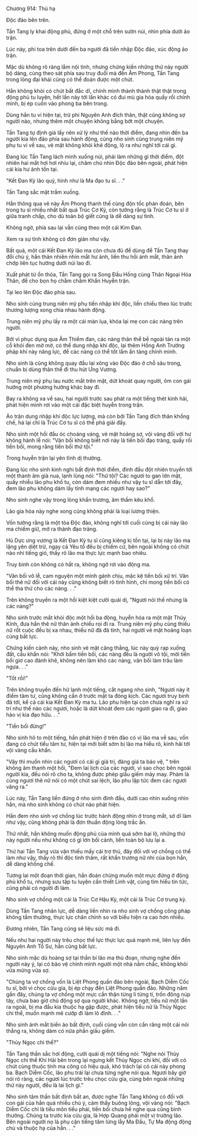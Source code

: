 




Chương 914: Thủ hạ


Độc đảo bên trên.

Tần Tang ly khai động phủ, đứng ở một chỗ trên sườn núi, nhìn phía dưới ảo trận.

Lúc này, phi toa trên dưới đến ba người đã tiến nhập Độc đảo, xúc động ảo trận.

Mặc dù không rõ ràng lắm nội tình, nhưng chứng kiến những thứ này người bộ dáng, cùng theo sát phía sau truy đuổi mà đến Âm Phong, Tần Tang trong lòng đại khái cũng có thể đoán được một chút.

Hắn không khỏi có chút bất đắc dĩ, chính mình thành thành thật thật trong động phủ tu luyện, hết lần này tới lần khác có đui mù gia hỏa quấy rối chính mình, bị ép cuốn vào phong ba bên trong.

Dùng hắn tu vi hiện tại, trừ phi Nguyên Anh đích thân, thật cũng không sợ người nào, nhưng thêm một chuyện không bằng bớt một chuyện.

Tần Tang tự định giá lấy nên xử lý như thế nào thời điểm, đang nhìn đến ba người kia lên đảo phía sau hành động, cùng nho sinh cùng trung niên mỹ phụ tu vi về sau, vẻ mặt không khỏi khẽ động, lộ ra như nghĩ tới cái gì.

Đang lúc Tần Tang lách mình xuống núi, phải làm những gì thời điểm, đột nhiên hai mắt hơi hơi nhíu lại, chăm chú nhìn Độc đảo bên ngoài, phát hiện cái kia hư ảnh tồn tại.

"Kết Đan Kỳ lão quỷ, hình như là Ma đạo tu sĩ. . ."

Tần Tang sắc mặt trầm xuống.

Hắn thông qua vẻ này Âm Phong thanh thế cùng độn tốc phán đoán, bên trong tu sĩ nhiều nhất bất quá Trúc Cơ Kỳ, còn tưởng rằng là Trúc Cơ tu sĩ ở giữa tranh chấp, cho dù toàn bộ giết cũng là dễ dàng sự tình.

Không ngờ, phía sau lại vẫn cùng theo một cái Kim Đan.

Xem ra sự tình không có đơn giản như vậy.

Bất quá, một cái Kết Đan Kỳ lão ma còn chưa đủ để dùng để Tần Tang thay đổi chủ ý, hắn thản nhiên nhìn mắt hư ảnh, liền thu hồi ánh mắt, thân ảnh chớp liên tục hướng dưới núi lao đi.

Xuất phát từ ổn thỏa, Tần Tang gọi ra Song Đầu Hống cùng Thân Ngoại Hóa Thân, để cho bọn họ chằm chằm Khẩn Huyễn trận.

Tại leo lên Độc đảo phía sau.

Nho sinh cùng trung niên mỹ phụ tiến nhập khí độc, liền chiếu theo lúc trước thương lượng xong chia nhau hành động.

Trung niên mỹ phụ lấy ra một cái màn lụa, khóa lại mẹ con các nàng trên người.

Bởi vì phục dụng qua Âm Thiềm đan, các nàng thân thể bề ngoài tản ra một cỗ khói đen mờ mờ, có thể dung nhập khí độc, lại thêm Hồng Anh Trướng pháp khí này năng lực, để các nàng có thể tốt lắm ẩn tàng chính mình.

Nho sinh là cũng không quay đầu lại xông vào Độc đảo ở chỗ sâu trong, chuẩn bị dùng thân thể đi thu hút Ưng Vương.

Trung niên mỹ phụ lau nước mắt trên mặt, dứt khoát quay người, ôm con gái hướng một phương hướng khác bay đi.

Bay ra không xa về sau, hai người trước sau phát ra một tiếng thét kinh hãi, phát hiện mình rơi vào một cái đặc biệt huyễn trong trận.

Ảo trận dung nhập khí độc lực lượng, mà còn bởi Tần Tang đích thân khống chế, há lại chỉ là Trúc Cơ tu sĩ có thể phá giải đấy.

Nho sinh một hồi đầu óc choáng váng, vẻ mặt hoảng sợ, vội vàng đối với hư không hành lễ nói: "Vãn bối không biết nơi này là tiền bối đạo tràng, quấy rối tiền bối, mong rằng tiền bối thứ tội."

Trong huyễn trận lại yên tĩnh dị thường.

Đang lúc nho sinh kinh nghi bất định thời điểm, đỉnh đầu đột nhiên truyền tới một thanh âm già nua, lạnh lùng nói: "Thứ tội? Các ngươi to gan lớn mật, quấy nhiễu lão phu khổ tu, còn dám đem nhiều như vậy tu sĩ dẫn tới đây, đem lão phu không dám lấy tính mạng các ngươi hay sao?"

Nho sinh nghe vậy trong lòng khẩn trương, âm thầm kêu khổ.

Lão gia hỏa này nghe xong cũng không phải là loại lương thiện.

Vốn tưởng rằng là một tòa Độc đảo, không nghĩ tới cuối cùng bị cái này lão ma chiếm giữ, mở ra thành đạo tràng.

Hủ Dực ưng vương là Kết Đan Kỳ tu sĩ cũng kiêng kị tồn tại, lại bị này lão ma lặng yên diệt trừ, ngay cả Yêu tổ đều bị chiếm cứ, bên ngoài không có chút nào nhi tiếng gió, thấy rõ lão ma thực lực mạnh bao nhiêu.

Truy binh còn không có hất ra, không ngờ rơi vào động ma.

"Vãn bối vô lễ, cam nguyện một mình gánh chịu, mặc kệ tiền bối xử trí. Vãn bối thê nữ đối với cái này cũng không biết rõ tình hình, chỉ mong tiền bối có thể tha thứ cho các nàng. . ."

Trên không truyền ra một hồi kiệt kiệt cười quái dị, "Ngươi nói thế nhưng là các nàng?"

Nho sinh trước mắt khói độc một hồi ba động, huyễn hóa ra một mặt Thủy Kính, đưa hắn thê nữ thân ảnh chiếu rọi đi ra. Trung niên mỹ phụ cùng thiếu nữ rốt cuộc đều bị xa nhau, thiếu nữ đã đã tỉnh, hai người vẻ mặt hoảng loạn cùng bất lực.

Chứng kiến cảnh này, nho sinh vẻ mặt căng thẳng, lúc này quỳ rạp xuống đất, cầu khẩn nói: "Khởi bẩm tiền bối, các nàng đều là người vô tội, mời tiền bối giơ cao đánh khẽ, không nên làm khó các nàng, vãn bối làm trâu làm ngựa. . ."

"Tốt rồi!"

Trên không truyền đến hừ lạnh một tiếng, cắt ngang nho sinh, "Ngươi này ít điểm tâm tư, cũng không cần ở trước mặt ta đóng kịch. Các ngươi truy binh đã tới, kể cả cái kia Kết Đan Kỳ ma tu. Lão phu hiện tại còn chưa nghĩ ra xử trí như thế nào các ngươi, hoặc là dứt khoát đem các ngươi giao ra đi, giao hảo vị kia đạo hữu. . ."

"Tiền bối đừng!"

Nho sinh hô to một tiếng, hắn phát hiện ở trên đảo có vị lão ma về sau, vốn đang có chút tiểu tâm tư, hiện tại mới biết sớm bị lão ma hiểu rõ, kinh hãi tới vội vàng cầu khẩn.

"Vậy thì muốn nhìn các ngươi có cái gì giá trị, đáng giá ta bảo vệ, " trên không âm thanh một hồi, "Đem lai lịch của các ngươi, vì sao chọc bên ngoài người kia, đều nói rõ cho ta, không được phép giấu giếm mảy may. Phàm là cùng ngươi thê nữ nói có một chút sai lệch, lão phu lập tức đem các ngươi văng ra."

Lúc này, Tần Tang liền đứng ở nho sinh đỉnh đầu, dưới cao nhìn xuống nhìn hắn, mà nho sinh không có chút nào phát hiện.

Hắn đem nho sinh vợ chồng lúc trước hành động nhìn ở trong mắt, sở dĩ làm như vậy, cũng không phải là đơn thuần động lòng trắc ẩn.

Thứ nhất, hắn không muốn động phủ của mình quá sớm bại lộ, những thứ này người nếu như không có gì lớn bối cảnh, liền toàn bộ lưu lại a.

Thứ hai Tần Tang vừa vặn thiếu mấy cái trợ thủ, đây đối với vợ chồng có thể làm như vậy, thấy rõ thỉ độc tình thâm, rất khẩn trương nữ nhi của bọn hắn, dễ dàng khống chế.

Tương lai một đoạn thời gian, hắn đoán chừng muốn một mực đứng ở động phủ khổ tu, nhưng sưu tập tu luyện cần thiết Linh vật, cùng tìm hiểu tin tức, cũng phải có người đi làm.

Nho sinh vợ chồng một cái là Trúc Cơ Hậu Kỳ, một cái là Trúc Cơ trung kỳ.

Dùng Tần Tang nhãn lực, dễ dàng liền nhìn ra nho sinh vợ chồng công pháp không tầm thường, thực lực chân chính so với biểu hiện ra cao hơn nhiều.

Đương nhiên, Tần Tang cũng sẽ liệu sức mà đi.

Nếu như hai người này trêu chọc thế lực thực lực quá mạnh mẽ, liên lụy đến Nguyên Anh Tổ Sư, hắn cũng bất lực.

Nho sinh mặc dù hoảng sợ tại thần bí lão ma thủ đoạn, nhưng nghe đến người này ý, lại có bảo vệ chính mình người một nhà nắm chắc, không khỏi vừa mừng vừa sợ.

"Chúng ta vợ chồng vốn là Liệt Phong quần đảo bên ngoài, Bạch Diễm Cốc tu sĩ, bởi vì chọc cừu gia, bị ép chạy đến Liệt Phong quần đảo. Những năm gần đây, chúng ta vợ chồng một mực cẩn thận từng li từng tí, trốn đông núp tây, chưa bao giờ chủ động sợ qua người khác. Không ngờ, tiểu nữ một lần ra ngoài, bị ma đầu kia thuộc hạ gặp được, phát hiện tiểu nữ là Thủy Ngọc chi thể, muốn mạnh mẽ cướp đi làm lô đỉnh. . ."

Nho sinh ánh mắt biến ảo bất định, cuối cùng vẫn còn cắn răng một cái nói thẳng ra, không dám có nửa phần giấu giếm.

"Thủy Ngọc chi thể?"

Tần Tang thần sắc hơi động, cười quái dị một tiếng nói: "Nghe nói Thủy Ngọc chi thể Khí Hải bên trong lại ngưng kết Thủy Ngọc chi khí, đối với có chút cùng thuộc tính ma công có hiệu quả, khó trách lại có cái này phong ba. Bạch Diễm Cốc, lão phu trái lại chưa từng nghe nói qua. Ngươi bây giờ nói rõ ràng, các ngươi lúc trước trêu chọc cừu gia, cùng bên ngoài những thứ này người, đều là lai lịch gì."

Nho sinh tâm thần bất định bất an, được nghe Tần Tang không có đối với con gái của hắn quá nhiều chú ý, cảm thấy buông lỏng, vội vàng nói: "Bạch Diễm Cốc chỉ là tiểu môn tiểu phái, tiền bối chưa hề nghe qua cũng bình thường. Chúng ta trước kia cừu gia, là Hợp Quang phái một vị trưởng lão. Bên ngoài người nọ là phụ cận tiếng tăm lừng lẫy Ma Đầu, Tự Ma động động chủ và thuộc hạ của hắn. . ."




